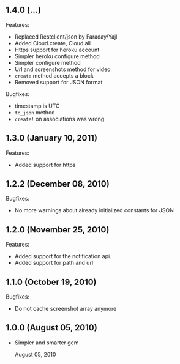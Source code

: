 ## 1.4.0 (...)

Features:

  - Replaced Restclient/json by Faraday/Yajl
  - Added Cloud.create, Cloud.all
  - Https support for heroku account
  - Simpler heroku configure method
  - Simpler configure method
  - Url and screenshots method for video
  - `create` method accepts a block
  - Removed support for JSON format
  
Bugfixes:
  - timestamp is UTC
  - `to_json` method
  - `create!` on associations was wrong

## 1.3.0 (January 10, 2011)

Features:

  - Added support for https

## 1.2.2 (December 08, 2010)

Bugfixes:

  - No more warnings about already initialized constants for JSON

## 1.2.0 (November 25, 2010)

Features:

  - Added support for the notification api.
  - Added support for path and url
  
## 1.1.0 (October 19, 2010)

Bugfixes:

  - Do not cache screenshot array anymore

## 1.0.0 (August 05, 2010)

- Simpler and smarter gem


    
    
    
    August 05, 2010